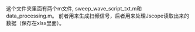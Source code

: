 这个文件夹里面有两个m文件, sweep_wave_script_txt.m和data_processing.m。
前者用来生成扫频信号，后者用来处理Jscope读取出来的数据（保存在xlsx里面）。
